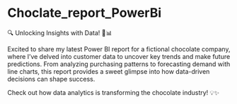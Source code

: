 # Choclate_report_PowerBi

🔍 Unlocking Insights with Data! 🍫📊

Excited to share my latest Power BI report for a fictional chocolate company, where I’ve delved into customer data to uncover key trends and make future predictions. From analyzing purchasing patterns to forecasting demand with line charts, this report provides a sweet glimpse into how data-driven decisions can shape success.

Check out how data analytics is transforming the chocolate industry! 💡✨
